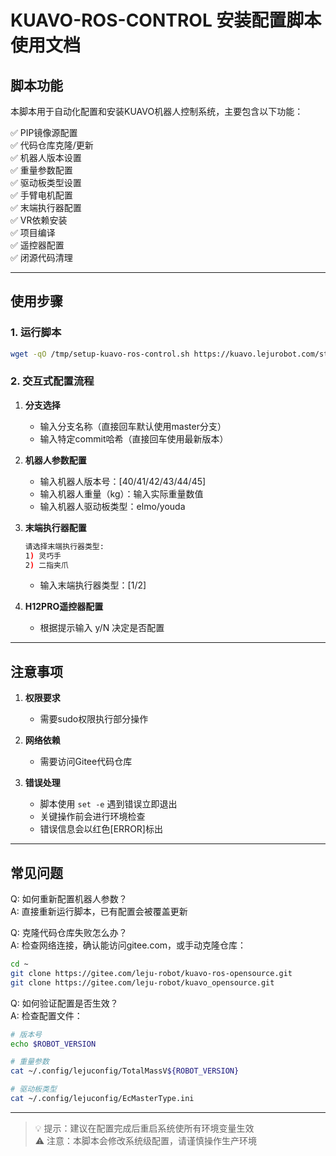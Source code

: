 # KUAVO-ROS-CONTROL 安装配置脚本使用文档

## 脚本功能

本脚本用于自动化配置和安装KUAVO机器人控制系统，主要包含以下功能：

✅ PIP镜像源配置  
✅ 代码仓库克隆/更新  
✅ 机器人版本设置  
✅ 重量参数配置  
✅ 驱动板类型设置  
✅ 手臂电机配置  
✅ 末端执行器配置  
✅ VR依赖安装  
✅ 项目编译  
✅ 遥控器配置  
✅ 闭源代码清理

---

## 使用步骤

### 1. 运行脚本

```bash
wget -qO /tmp/setup-kuavo-ros-control.sh https://kuavo.lejurobot.com/statics/setup-kuavo-ros-control.sh; sudo chmod +x /tmp/setup-kuavo-ros-control.sh; /tmp/setup-kuavo-ros-control.sh
```

### 2. 交互式配置流程

1. **分支选择**  
   - 输入分支名称（直接回车默认使用master分支）
   - 输入特定commit哈希（直接回车使用最新版本）

2. **机器人参数配置**  
   - 输入机器人版本号：[40/41/42/43/44/45]
   - 输入机器人重量（kg）：输入实际重量数值
   - 输入机器人驱动板类型：elmo/youda

3. **末端执行器配置**  
   
   ```bash
   请选择末端执行器类型:
   1) 灵巧手
   2) 二指夹爪
   ```
   - 输入末端执行器类型：[1/2]

4. **H12PRO遥控器配置**  
   - 根据提示输入 y/N 决定是否配置

---

## 注意事项

1. **权限要求**  
   - 需要sudo权限执行部分操作

2. **网络依赖**  
   - 需要访问Gitee代码仓库

3. **错误处理**  
   - 脚本使用 `set -e` 遇到错误立即退出
   - 关键操作前会进行环境检查
   - 错误信息会以红色[ERROR]标出

---

## 常见问题

Q: 如何重新配置机器人参数？  
A: 直接重新运行脚本，已有配置会被覆盖更新

Q: 克隆代码仓库失败怎么办？  
A: 检查网络连接，确认能访问gitee.com，或手动克隆仓库：

```bash
cd ~
git clone https://gitee.com/leju-robot/kuavo-ros-opensource.git
git clone https://gitee.com/leju-robot/kuavo_opensource.git
```

Q: 如何验证配置是否生效？  
A: 检查配置文件：

```bash
# 版本号
echo $ROBOT_VERSION

# 重量参数
cat ~/.config/lejuconfig/TotalMassV${ROBOT_VERSION}

# 驱动板类型 
cat ~/.config/lejuconfig/EcMasterType.ini
```

---

> 💡 提示：建议在配置完成后重启系统使所有环境变量生效  
> ⚠️ 注意：本脚本会修改系统级配置，请谨慎操作生产环境
